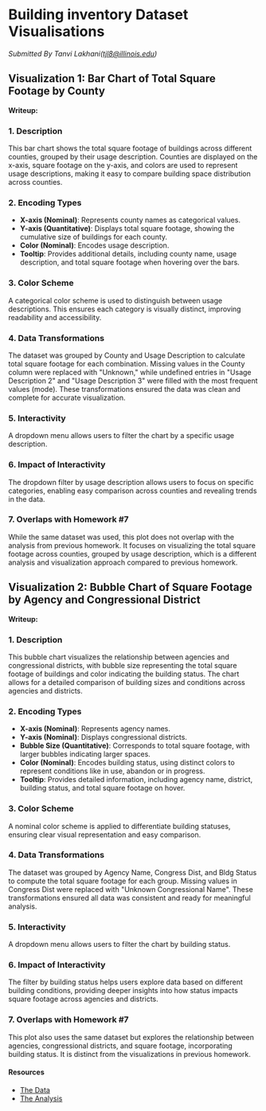 # Building inventory Dataset Visualisations
*Submitted By Tanvi Lakhani(tjl8@illinois.edu)*


## Visualization 1: Bar Chart of Total Square Footage by County

<!-- Embed the JSON chart for Total Square Footage by County -->
<div id="vis1"></div>

<script src="https://cdn.jsdelivr.net/npm/vega@5"></script>
<script src="https://cdn.jsdelivr.net/npm/vega-lite@5"></script>
<script src="https://cdn.jsdelivr.net/npm/vega-embed@6"></script>

<script>
  // Load the JSON specification for Visualization 1
  vegaEmbed('#vis1', 'county_data_plot.json').catch(console.error);
</script>

**Writeup:**

### **1. Description**  
This bar chart shows the total square footage of buildings across different counties, grouped by their usage description. Counties are displayed on the x-axis, square footage on the y-axis, and colors are used to represent usage descriptions, making it easy to compare building space distribution across counties.

### **2. Encoding Types**  
- **X-axis (Nominal)**: Represents county names as categorical values.
- **Y-axis (Quantitative)**: Displays total square footage, showing the cumulative size of buildings for each county.
- **Color (Nominal)**: Encodes usage description.
- **Tooltip**: Provides additional details, including county name, usage description, and total square footage when hovering over the bars.

### **3. Color Scheme**  
A categorical color scheme is used to distinguish between usage descriptions. This ensures each category is visually distinct, improving readability and accessibility.

### **4. Data Transformations**  
The dataset was grouped by County and Usage Description to calculate total square footage for each combination. Missing values in the County column were replaced with "Unknown," while undefined entries in "Usage Description 2" and "Usage Description 3" were filled with the most frequent values (mode). These transformations ensured the data was clean and complete for accurate visualization.

### **5. Interactivity**  
A dropdown menu allows users to filter the chart by a specific usage description.

### **6. Impact of Interactivity**  
The dropdown filter by usage description allows users to focus on specific categories, enabling easy comparison across counties and revealing trends in the data.

### **7. Overlaps with Homework #7**
While the same dataset was used, this plot does not overlap with the analysis from previous homework. It focuses on visualizing the total square footage across counties, grouped by usage description, which is a different analysis and visualization approach compared to previous homework.

## Visualization 2: Bubble Chart of Square Footage by Agency and Congressional District
<!-- Embed the JSON chart for Square Footage by Agency and Congressional District -->
<div id="vis2"></div>

<script>
  // Load the JSON specification for Visualization 2
  vegaEmbed('#vis2', 'bubble_chart_building_status.json').catch(console.error);
</script>

**Writeup:**

### **1. Description**  
This bubble chart visualizes the relationship between agencies and congressional districts, with bubble size representing the total square footage of buildings and color indicating the building status. The chart allows for a detailed comparison of building sizes and conditions across agencies and districts.

### **2. Encoding Types**  
- **X-axis (Nominal)**: Represents agency names.
- **Y-axis (Nominal)**: Displays congressional districts.
- **Bubble Size (Quantitative)**: Corresponds to total square footage, with larger bubbles indicating larger spaces.
- **Color (Nominal)**: Encodes building status, using distinct colors to represent conditions like in use, abandon or in progress.
- **Tooltip**: Provides detailed information, including agency name, district, building status, and total square footage on hover.

### **3. Color Scheme**  
A nominal color scheme is applied to differentiate building statuses, ensuring clear visual representation and easy comparison.

### **4. Data Transformations**  
The dataset was grouped by Agency Name, Congress Dist, and Bldg Status to compute the total square footage for each group. Missing values in Congress Dist were replaced with "Unknown Congressional Name". These transformations ensured all data was consistent and ready for meaningful analysis.

### **5. Interactivity**  
A dropdown menu allows users to filter the chart by building status. 

### **6. Impact of Interactivity**  
The filter by building status helps users explore data based on different building conditions, providing deeper insights into how status impacts square footage across agencies and districts.

### **7. Overlaps with Homework #7**
This plot also uses the same dataset but explores the relationship between agencies, congressional districts, and square footage, incorporating building status. It is distinct from the visualizations in previous homework.

#### Resources

- [The Data](https://raw.githubusercontent.com/UIUC-iSchool-DataViz/is445_data/main/building_inventory.csv)
- [The Analysis](https://github.com/Tanvilakhani2112/Homework6---IS445/blob/main/Workbook.ipynb)

